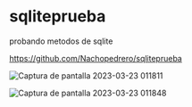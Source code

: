 # sqliteprueba
probando metodos de sqlite

https://github.com/Nachopedrero/sqliteprueba




![Captura de pantalla 2023-03-23 011811](https://user-images.githubusercontent.com/93646581/227067331-41252084-8c4e-4b68-8a7f-bd4e13812ca0.png)



![Captura de pantalla 2023-03-23 011848](https://user-images.githubusercontent.com/93646581/227067337-4f62c477-b94e-4392-a0d3-c09254bf0305.png)

